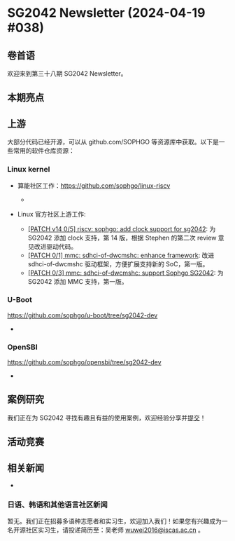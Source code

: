 # SG2042 Newsletter (2024-04-19 #038)

## 卷首语

欢迎来到第三十八期 SG2042 Newsletter。

## 本期亮点

## 上游

大部分代码已经开源，可以从 github.com/SOPHGO 等资源库中获取。以下是一些常用的软件仓库资源：

### Linux kernel

+ 算能社区工作：https://github.com/sophgo/linux-riscv

  +  

+ Linux 官方社区上游工作:

  + [[PATCH v14 0/5] riscv: sophgo: add clock support for sg2042][lk-1]: 为 SG2042 添加 clock 支持，第 14 版，根据 Stephen 的第二次 review 意见改进驱动代码。
  + [[PATCH 0/1] mmc: sdhci-of-dwcmshc: enhance framework][lk-2]: 改进 sdhci-of-dwcmshc 驱动框架，方便扩展支持新的 SoC，第一版。
  + [[PATCH 0/3] mmc: sdhci-of-dwcmshc: support Sophgo SG2042][lk-3]: 为 SG2042 添加 MMC 支持，第一版。

[lk-1]: https://lore.kernel.org/linux-riscv/cover.1713164546.git.unicorn_wang@outlook.com/
[lk-2]: https://lore.kernel.org/linux-kernel/cover.1713257181.git.unicorn_wang@outlook.com/
[lk-3]: https://lore.kernel.org/linux-riscv/cover.1713258948.git.unicorn_wang@outlook.com/

### U-Boot

https://github.com/sophgo/u-boot/tree/sg2042-dev

+ 

### OpenSBI

https://github.com/sophgo/opensbi/tree/sg2042-dev 

+ 

## 案例研究

我们正在为 SG2042 寻找有趣且有益的使用案例，欢迎经验分享并[提交](https://github.com/sophgocommunity/SG2042-Newsletter/pulls)！

## 活动竞赛

## 相关新闻

+ 

### 日语、韩语和其他语言社区新闻

暂无。我们正在招募多语种志愿者和实习生，欢迎加入我们！如果您有兴趣成为一名开源社区实习生，请投递简历至：吴老师 [wuwei2016@iscas.ac.cn](mailto:wuwei2016@iscas.ac.cn) 。